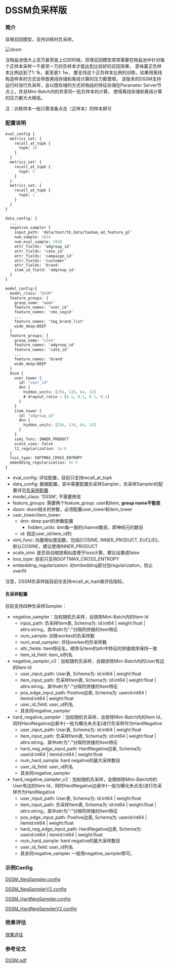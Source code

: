 # DSSM负采样版

### 简介

双塔召回模型，支持训练时负采样。

![dssm](../../images/models/dssm_neg_sampler.png)

当物品池很大上百万甚至是上亿的时候，双塔召回模型常常需要在物品池中针对每个正样本采样一千甚至一万的负样本才能达到比较好的召回效果，
意味着正负样本比例达到了1: 1k，甚至是1: 1w， 要支持这个正负样本比例的训练，如果用离线构造样本的方式会导致离线存储和离线计算的压力都激增。
该版本的DSSM支持运行时进行负采样，会以图存储的方式将物品的特征存储在Parameter Server节点上，并且Mini-Batch内的共享同一批负样本的计算，
使得离线存储和离线计算的压力都大大降低。

注：训练样本一般只需准备点击（正样本）的样本即可

### 配置说明

```protobuf
eval_config {
  metrics_set: {
    recall_at_topk {
      topk: 10
    }
  }
  metrics_set: {
    recall_at_topk {
      topk: 5
    }
  }
  metrics_set: {
    recall_at_topk {
      topk: 1
    }
  }
}

data_config: {
  ...
  negative_sampler {
    input_path: 'data/test/tb_data/taobao_ad_feature_gl'
    num_sample: 1024
    num_eval_sample: 2048
    attr_fields: 'adgroup_id'
    attr_fields: 'cate_id'
    attr_fields: 'campaign_id'
    attr_fields: 'customer'
    attr_fields: 'brand'
    item_id_field: 'adgroup_id'
  }
}

model_config:{
  model_class: "DSSM"
  feature_groups: {
    group_name: 'user'
    feature_names: 'user_id'
    feature_names: 'cms_segid'
    ...
    feature_names: 'tag_brand_list'
    wide_deep:DEEP
  }
  feature_groups: {
    group_name: "item"
    feature_names: 'adgroup_id'
    feature_names: 'cate_id'
    ...
    feature_names: 'brand'
    wide_deep:DEEP
  }
  dssm {
    user_tower {
      id: "user_id"
      dnn {
        hidden_units: [256, 128, 64, 32]
        # dropout_ratio : [0.1, 0.1, 0.1, 0.1]
      }
    }
    item_tower {
      id: "adgroup_id"
      dnn {
        hidden_units: [256, 128, 64, 32]
      }
    }
	simi_func: INNER_PRODUCT
    scale_simi: false
    l2_regularization: 1e-6
  }
  loss_type: SOFTMAX_CROSS_ENTROPY
  embedding_regularization: 5e-5
}
```

- eval_config: 评估配置，目前只支持recall_at_topk
- data_config: 数据配置，其中需要配置负采样Sampler，负采样Sampler的配置详见[负采样配置](%E8%B4%9F%E9%87%87%E6%A0%B7%E9%85%8D%E7%BD%AE)
- model_class: 'DSSM', 不需要修改
- feature_groups: 需要两个feature_group: user和item, **group name不能变**
- dssm: dssm相关的参数，必须配置user_tower和item_tower
- user_tower/item_tower:
  - dnn: deep part的参数配置
    - hidden_units: dnn每一层的channel数目，即神经元的数目
  - id: 指定user_id/item_id列
- simi_func: 向量相似度函数，包括\[COSINE, INNER_PRODUCT, EUCLID\]，默认COSINE，建议使用INNER_PRODUCT
- scale_simi: 是否自动缩放相似度便于loss计算，建议设置成false
- loss_type: 目前只支持SOFTMAX_CROSS_ENTROPY
- embedding_regularization: 对embedding部分加regularization，防止overfit

注意，DSSM负采样版目前仅支持recall_at_topk做评估指标。


#### 负采样配置

目前支持四种负采样Sampler：

- negative_sampler：加权随机负采样，会排除Mini-Batch内的Item Id
  - input_path: 负采样Item表, Schema为: id:int64 | weight:float | attrs:string，其中attr为":"分隔符拼接的Item特征
  - num_sample: 训练worker的负采样数
  - num_eval_sampler: 评估worker的负采样数
  - attr_fields: Item特征名，顺序与Item的attr中特征的拼接顺序保持一致
  - item_id_field: item_id列名
- negative_sampler_v2：加权随机负采样，会跟排除Mini-Batch内的User有边的Item Id
  - user_input_path: User表, Schema为: id:int64 | weight:float
  - item_input_path: 负采样Item表, Schema为: id:int64 | weight:float | attrs:string，其中attr为":"分隔符拼接的Item特征
  - pos_edge_input_path: Positive边表, Schema为: userid:int64 | itemid:int64 | weight:float
  - user_id_field: user_id列名
  - 其余同negative_sampler
- hard_negative_sampler：加权随机负采样，会排除Mini-Batch内的Item Id，同时HardNegative边表中(一般为曝光未点击)进行负采样作为HardNegative
  - user_input_path: User表, Schema为: id:int64 | weight:float
  - item_input_path: 负采样Item表, Schema为: id:int64 | weight:float | attrs:string，其中attr为":"分隔符拼接的Item特征
  - hard_neg_edge_input_path: HardNegative边表, Schema为: userid:int64 | itemid:int64 | weight:float
  - num_hard_sample: hard negative的最大采样数目
  - user_id_field: user_id列名
  - 其余同negative_sampler
- hard_negative_sampler_v2：加权随机负采样，会跟排除Mini-Batch内的User有边的Item Id，同时HardNegative边表中(一般为曝光未点击)进行负采样作为HardNegative
  - user_input_path: User表, Schema为: id:int64 | weight:float
  - item_input_path: 负采样Item表, Schema为: id:int64 | weight:float | attrs:string，其中attr为":"分隔符拼接的Item特征
  - pos_edge_input_path: Positive边表, Schema为: userid:int64 | itemid:int64 | weight:float
  - hard_neg_edge_input_path: HardNegative边表, Schema为: userid:int64 | itemid:int64 | weight:float
  - num_hard_sample: hard negative的最大采样数目
  - user_id_field: user_id列名
  - 其余同negative_sampler
    一般用negative_sampler即可。

### 示例Config

[DSSM_NegSampler.config](https://easyrec.oss-cn-beijing.aliyuncs.com/config/dssm_neg_sampler_on_taobao.config)

[DSSM_NegSamplerV2.config](https://easyrec.oss-cn-beijing.aliyuncs.com/config/dssm_neg_sampler_v2_on_taobao.config)

[DSSM_HardNegSampler.config](https://easyrec.oss-cn-beijing.aliyuncs.com/config/dssm_hard_neg_sampler_on_taobao.config)

[DSSM_HardNegSamplerV2.config](https://easyrec.oss-cn-beijing.aliyuncs.com/config/dssm_hard_neg_sampler_v2_on_taobao.config)

### 效果评估

[效果评估](https://easyrec.oss-cn-beijing.aliyuncs.com/docs/recall_eval.pdf)

### 参考论文

[DSSM.pdf](https://www.microsoft.com/en-us/research/wp-content/uploads/2016/02/cikm2013_DSSM_fullversion.pdf)
